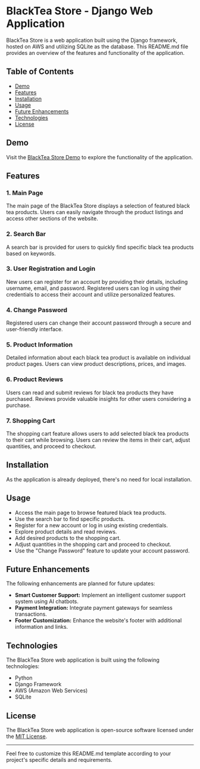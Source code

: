 # BlackTea Store - Django Web Application

BlackTea Store is a web application built using the Django framework, hosted on AWS and utilizing SQLite as the database. This README.md file provides an overview of the features and functionality of the application.

## Table of Contents

- [Demo](#demo)
- [Features](#features)
- [Installation](#installation)
- [Usage](#usage)
- [Future Enhancements](#future-enhancements)
- [Technologies](#technologies)
- [License](#license)

## Demo

Visit the [BlackTea Store Demo](http://blacktea-store.us-east-1.elasticbeanstalk.com/) to explore the functionality of the application.

## Features

### 1. Main Page
The main page of the BlackTea Store displays a selection of featured black tea products. Users can easily navigate through the product listings and access other sections of the website.

### 2. Search Bar
A search bar is provided for users to quickly find specific black tea products based on keywords.

### 3. User Registration and Login
New users can register for an account by providing their details, including username, email, and password. Registered users can log in using their credentials to access their account and utilize personalized features.

### 4. Change Password
Registered users can change their account password through a secure and user-friendly interface.

### 5. Product Information
Detailed information about each black tea product is available on individual product pages. Users can view product descriptions, prices, and images.

### 6. Product Reviews
Users can read and submit reviews for black tea products they have purchased. Reviews provide valuable insights for other users considering a purchase.

### 7. Shopping Cart
The shopping cart feature allows users to add selected black tea products to their cart while browsing. Users can review the items in their cart, adjust quantities, and proceed to checkout.

## Installation

As the application is already deployed, there's no need for local installation.

## Usage

- Access the main page to browse featured black tea products.
- Use the search bar to find specific products.
- Register for a new account or log in using existing credentials.
- Explore product details and read reviews.
- Add desired products to the shopping cart.
- Adjust quantities in the shopping cart and proceed to checkout.
- Use the "Change Password" feature to update your account password.

## Future Enhancements

The following enhancements are planned for future updates:

- **Smart Customer Support:** Implement an intelligent customer support system using AI chatbots.
- **Payment Integration:** Integrate payment gateways for seamless transactions.
- **Footer Customization:** Enhance the website's footer with additional information and links.

## Technologies

The BlackTea Store web application is built using the following technologies:

- Python
- Django Framework
- AWS (Amazon Web Services)
- SQLite

## License

The BlackTea Store web application is open-source software licensed under the [MIT License](LICENSE).

---

Feel free to customize this README.md template according to your project's specific details and requirements.
